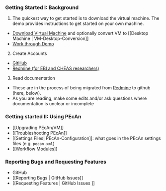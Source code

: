 ### Getting Started I: Background

1. The quickest way to get started is to download the virtual machine. The demo provides instructions to get started on your own machine. 
 * [Download Virtual Machine](http://isda.ncsa.illinois.edu/download/index.php?project=PEcAn&sort=category) and optionally convert VM to [[Desktop Machine | VM-Desktop-Conversion]]
 * [Work through Demo](https://ebi-forecast.igb.illinois.edu/redmine/documents/27)
2. Create Accounts
 * [GitHub](https://github.com/signup/free)
 * [Redmine (for EBI and CHEAS researchers)](https://ebi-forecast.igb.illinois.edu/redmine/account/register)
3. Read documentation
 * These are in the process of being migrated from [Redmine](https://ebi-forecast.igb.illinois.edu/redmine/projects/pecan/wiki) to github (here, below).
 * As you are reading, make some edits and/or ask questions where documentation is unclear or incomplete

### Getting started II: Using PEcAn

* [[Upgrading PEcAn/VM]]
* [[Troubleshooting PEcAn]]
* [[Settings Files| PEcAn-Configuration]]: what goes in the PEcAn settings files (e.g. `pecan.xml`)
* [[Workflow Modules]]

### Reporting Bugs and Requesting Features

* GitHub
 * [[Reporting Bugs | GitHub Issues]]
 * [[Requesting Features | GitHub Issues ]]